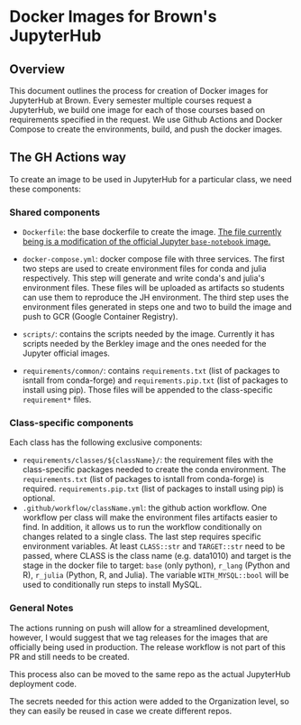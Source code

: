 # Docker Images for Brown's JupyterHub

## Overview
This document outlines the process for creation of Docker images for JupyterHub at Brown. Every semester multiple courses request a JupyterHub, we build one image for each of those courses based on requirements specified in the request.
We use Github Actions and Docker Compose to create the environments, build, and push the docker images. 

## The GH Actions way
To create an image to be used in JupyterHub for a particular class, we need these components:

### Shared components
- `Dockerfile`: the base dockerfile to create the image. [The file currently being is a modification of the official Jupyter `base-notebook` image.](https://github.com/jupyter/docker-stacks/blob/master/base-notebook/Dockerfile)

- `docker-compose.yml`: docker compose file with three services. The first two steps are used to create environment files for conda and julia respectively. This step will generate and write conda's and julia's environment files. These files will be uploaded as artifacts so students can use them to reproduce the JH environment. The third step uses the environment files generated in steps one and two to build the image and push to GCR (Google Container Registry). 
- `scripts/`: contains the scripts needed by the image. Currently it has scripts needed by the Berkley image and the ones needed for the Jupyter official images.
- `requirements/common/`: contains `requirements.txt` (list of packages to isntall from conda-forge) and `requirements.pip.txt` (list of packages to install using pip). Those files will be appended to the class-specific `requirement*` files.

### Class-specific components
Each class has the following exclusive components:
- `requirements/classes/${className}/`:  the requirement files with the class-specific packages needed to create the conda environment. The  `requirements.txt` (list of packages to isntall from conda-forge) is required. `requirements.pip.txt` (list of packages to install using pip) is optional.
- `.github/workflow/className.yml`: the github action workflow. One workflow per class will make the environment files artifacts easier to find. In addition, it allows us to run the workflow conditionally on changes related to a single class. The last step requires specific environment variables. At least `CLASS::str` and `TARGET::str` need to be passed, where CLASS is the class name (e.g. data1010) and target is the stage in the docker file to target: `base` (only python), `r_lang` (Python and R), `r_julia` (Python, R, and Julia). The variable `WITH_MYSQL::bool` will be used to conditionally run steps to install MySQL.

### General Notes
The actions running on push will allow for a streamlined development, however, I would suggest that we tag releases for the images that are officially being used in production. The release workflow is not part of this PR and still needs to be created.

This process also can be moved to the same repo as the actual JupyterHub deployment code.

The secrets needed for this action were added to the Organization level, so they can easily be reused in case we create different repos.
